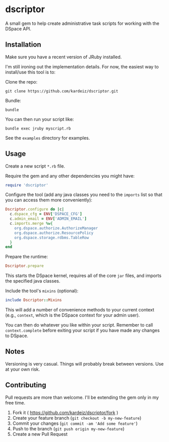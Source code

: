 # dscriptor

A small gem to help create administrative task scripts for working with the DSpace API.

## Installation

Make sure you have a recent version of JRuby installed.

I'm still ironing out the implementation details. For now, the easiest way to install/use this tool is to:

Clone the repo: 

`git clone https://github.com/kardeiz/dscriptor.git`

Bundle:

`bundle`

You can then run your script like:

`bundle exec jruby myscript.rb`

See the `examples` directory for examples.

## Usage


Create a new script `*.rb` file.

Require the gem and any other dependencies you might have:

```ruby
require 'dscriptor'
```

Configure the tool (add any java classes you need to the `imports` list so that you can access them more conveniently):

```ruby
Dscriptor.configure do |c|
  c.dspace_cfg = ENV['DSPACE_CFG']
  c.admin_email = ENV['ADMIN_EMAIL']
  c.imports.merge %w{
    org.dspace.authorize.AuthorizeManager
    org.dspace.authorize.ResourcePolicy
    org.dspace.storage.rdbms.TableRow
  }
end
```

Prepare the runtime:

```ruby
Dscriptor.prepare
```

This starts the DSpace kernel, requires all of the core `jar` files, and imports the specified java classes.

Include the tool's `mixins` (optional):

```ruby
include Dscriptor::Mixins
```

This will add a number of convenience methods to your current context (e.g., `context`, which is the DSpace context for your admin user).

You can then do whatever you like within your script. Remember to call `context.complete` before exiting your script if you have made any changes to DSpace.

## Notes

Versioning is very casual. Things will probably break between versions. Use at your own risk.

## Contributing

Pull requests are more than welcome. I'll be extending the gem only in my free time.

1. Fork it ( https://github.com/kardeiz/dscriptor/fork )
2. Create your feature branch (`git checkout -b my-new-feature`)
3. Commit your changes (`git commit -am 'Add some feature'`)
4. Push to the branch (`git push origin my-new-feature`)
5. Create a new Pull Request
